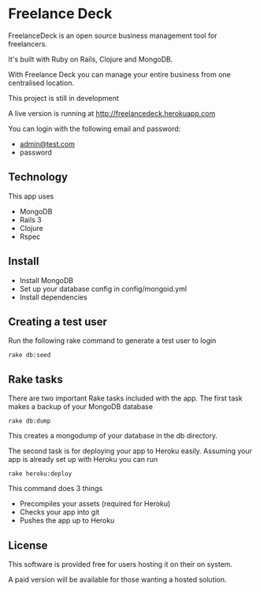 # Freelance Deck 

FreelanceDeck is an open source business management tool for freelancers.

It's built with Ruby on Rails, Clojure and MongoDB.

With Freelance Deck you can manage your entire business from one centralised location.

This project is still in development

A live version is running at http://freelancedeck.herokuapp.com

You can login with the following email and password: 

+ admin@test.com 
+ password

## Technology

This app uses 

+ MongoDB
+ Rails 3
+ Clojure
+ Rspec

## Install

+ Install MongoDB
+ Set up your database config in config/mongoid.yml
+ Install dependencies

## Creating a test user

Run the following rake command to generate a test user to login

    rake db:seed

## Rake tasks

There are two important Rake tasks included with the app. The first task makes a backup of your MongoDB database

    rake db:dump

This creates a mongodump of your database in the db directory.

The second task is for deploying your app to Heroku easily. Assuming your app is already set up with Heroku you can run

    rake heroku:deploy

This command does 3 things

+ Precompiles your assets (required for Heroku)
+ Checks your app into git
+ Pushes the app up to Heroku

## License 

This software is provided free for users hosting it on their on system. 

A paid version will be available for those wanting a hosted solution.

